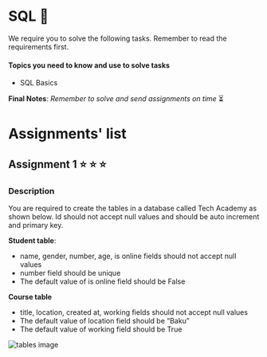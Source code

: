 # SQL :open_file_folder:

We require you to solve the following tasks. Remember to read the requirements first.

#### Topics you need to know and use to solve tasks

* SQL Basics


**Final Notes**: *Remember to solve and send assignments on time* :hourglass_flowing_sand:

# Assignments' list 

## Assignment 1  :star:  :star:  :star:

### Description


You are required to create the tables in a database called Tech Academy as shown below. Id should not accept null values and should be auto increment and primary key. 

**Student table**:

* name, gender, number, age, is online fields should not accept null values
* number field should be unique
* The default value of is online field should be False

**Course table**

* title, location, created at, working fields should not accept null values
* The default value of location field should be “Baku”
* The default value of working field should be True

![tables image](https://i.ibb.co/hKr7vC9/screenshot-docs-google-com-2020-09-04-13-35-16.png)


